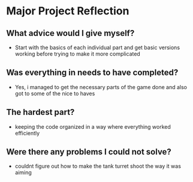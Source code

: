 # Major Project Reflection

## What advice would I give myself?
- Start with the basics of each individual part and get basic versions working before trying to make it more complicated

## Was everything in needs to have completed?
- Yes, i managed to get the necessary parts of the game done and also got to some of the nice to haves

## The hardest part?
- keeping the code organized in a way where everything worked efficiently

## Were there any problems I could not solve?
- couldnt figure out how to make the tank turret shoot the way it was aiming